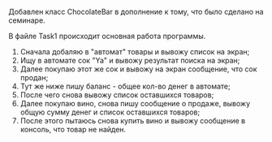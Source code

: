 Добавлен класс ChocolateBar в дополнение к тому, что было сделано на семинаре.

В файле Task1 происходит основная работа программы.

1. Сначала добаляю в "автомат" товары и вывожу список на экран;
2. Ищу в автомате сок "Ya" и вывожу результат поиска на экран;
3. Далее покупаю этот же сок и вывожу на экран сообщение, что сок продан;
4. Тут же ниже пишу баланс - общее кол-во денег в автомате;
5. После чего снова вывожу список оставшихся товаров;
6. Далее покупаю вино, снова пишу сообщение о продаже, вывожу общую сумму денег и список оставшихся товаров;
7. После этого пытаюсь снова купить вино и вывожу сообщение в консоль, что товар не найден.